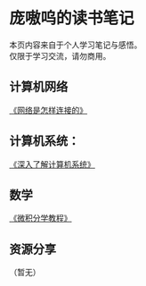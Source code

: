 # 庞嗷呜的读书笔记

本页内容来自于个人学习笔记与感悟。  
仅限于学习交流，请勿商用。

## 计算机网络
[《网络是怎样连接的》](./how_the_network_is_connected.md)

## 计算机系统：
[《深入了解计算机系统》]()

## 数学
[《微积分学教程》]()

## 资源分享
（暂无）